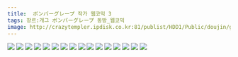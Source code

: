```yaml
---
title:  ボンバーグレープ 작가 웹코믹 3
tags: 장르:개그 ボンバーグレープ 동방_웹코믹
image: http://crazytempler.ipdisk.co.kr:81/publist/HDD1/Public/doujin/ghap/5538/001.jpg
---
```

<img src="http://crazytempler.ipdisk.co.kr:81/publist/HDD1/Public/doujin/ghap/5538/001.jpg">
<img src="http://crazytempler.ipdisk.co.kr:81/publist/HDD1/Public/doujin/ghap/5538/002.jpg">
<img src="http://crazytempler.ipdisk.co.kr:81/publist/HDD1/Public/doujin/ghap/5538/003.jpg">
<img src="http://crazytempler.ipdisk.co.kr:81/publist/HDD1/Public/doujin/ghap/5538/004.jpg">
<img src="http://crazytempler.ipdisk.co.kr:81/publist/HDD1/Public/doujin/ghap/5538/005.jpg">
<img src="http://crazytempler.ipdisk.co.kr:81/publist/HDD1/Public/doujin/ghap/5538/006.jpg">
<img src="http://crazytempler.ipdisk.co.kr:81/publist/HDD1/Public/doujin/ghap/5538/007.jpg">
<img src="http://crazytempler.ipdisk.co.kr:81/publist/HDD1/Public/doujin/ghap/5538/008.jpg">
<img src="http://crazytempler.ipdisk.co.kr:81/publist/HDD1/Public/doujin/ghap/5538/009.jpg">
<img src="http://crazytempler.ipdisk.co.kr:81/publist/HDD1/Public/doujin/ghap/5538/010.jpg">
<img src="http://crazytempler.ipdisk.co.kr:81/publist/HDD1/Public/doujin/ghap/5538/011.jpg">
<img src="http://crazytempler.ipdisk.co.kr:81/publist/HDD1/Public/doujin/ghap/5538/012.jpg">
<img src="http://crazytempler.ipdisk.co.kr:81/publist/HDD1/Public/doujin/ghap/5538/013.jpg">
<img src="http://crazytempler.ipdisk.co.kr:81/publist/HDD1/Public/doujin/ghap/5538/014.jpg">
<img src="http://crazytempler.ipdisk.co.kr:81/publist/HDD1/Public/doujin/ghap/5538/015.jpg">
<img src="http://crazytempler.ipdisk.co.kr:81/publist/HDD1/Public/doujin/ghap/5538/016.jpg">
